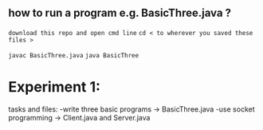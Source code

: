 ## how to run a program e.g. BasicThree.java ?
`download this repo and open cmd line`
`cd < to wherever you saved these files >`

`javac BasicThree.java`
`java BasicThree`


# Experiment 1:
tasks and files:
-write three basic programs -> BasicThree.java
-use socket programming -> Client.java and Server.java